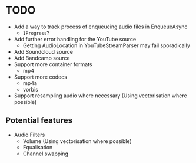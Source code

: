 # TODO #

- Add a way to track process of enqueueing audio files in EnqueueAsync
  - `IProgress`?
- Add further error handling for the YouTube source
  - Getting AudioLocation in YouTubeStreamParser may fail sporadically
- Add Soundcloud source
- Add Bandcamp source
- Support more container formats
  - mp4
- Support more codecs
  - mp4a
  - vorbis
- Support resampling audio where necessary (Using vectorisation where possible)

## Potential features ##

- Audio Filters
  - Volume (Using vectorisation where possible)
  - Equalisation
  - Channel swapping
